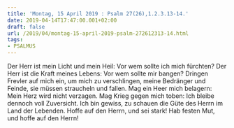 ```yaml
---
title: 'Montag, 15 April 2019 : Psalm 27(26),1.2.3.13-14.'
date: 2019-04-14T17:47:00.001+02:00
draft: false
url: /2019/04/montag-15-april-2019-psalm-272612313-14.html
tags: 
- PSALMUS
---
```


Der Herr ist mein Licht und mein Heil: Vor wem sollte ich mich fürchten? Der Herr ist die Kraft meines Lebens: Vor wem sollte mir bangen? Dringen Frevler auf mich ein, um mich zu verschlingen, meine Bedränger und Feinde, sie müssen straucheln und fallen. Mag ein Heer mich belagern: Mein Herz wird nicht verzagen. Mag Krieg gegen mich toben: Ich bleibe dennoch voll Zuversicht. Ich bin gewiss, zu schauen die Güte des Herrn im Land der Lebenden. Hoffe auf den Herrn, und sei stark! Hab festen Mut, und hoffe auf den Herrn!